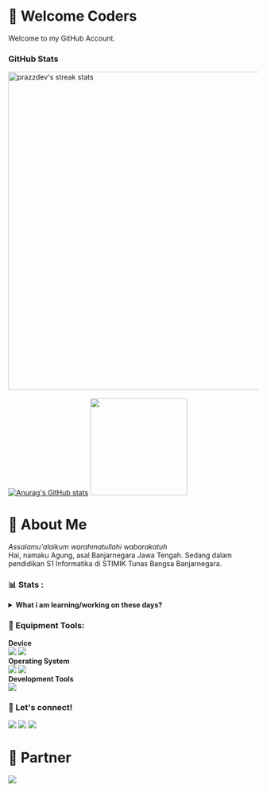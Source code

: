 # 🚦 Welcome Coders
Welcome to my GitHub Account.

### GitHub Stats
<img align="center" width="640px" src="https://github-readme-streak-stats.herokuapp.com/?user=prazzdev&theme=react&fire=FFF&ring=skyblue&currStreakLabel=skyblue&sideNums=skyblue&currStreakNum=skyblue&sideLabels=FFF&hide_border=true&background=2E3440" alt="prazzdev's streak stats"/> <br><br>
[![Anurag's GitHub stats](https://github-readme-stats.vercel.app/api?username=prazzdev)](https://github.com/prazzdev/github-readme-stats)
<img src="https://github-readme-stats.vercel.app/api/top-langs/?username=prazzdev&layout=compact" height=195 />

# 👤 About Me
<i>Assalamu'alaikum warahmatullahi wabarakatuh</i><br>
Hai, namaku Agung, asal Banjarnegara Jawa Tengah. Sedang dalam pendidikan S1 Informatika di STIMIK Tunas Bangsa Banjarnegara.

### 📊 Stats :
<details>
 <summary><strong>What i am learning/working on these days?</strong></summary>
   - 🌱 I’m currently learning JavaScript and all about Web Development.</br>
   - 🤨 Interesting to Android Development. React Native. <br>
   - 💬 Ask me about anything.</br>
   - 📫 How to reach me: <a href="mailto:prazzid31@gmail.com">Text me on Email!</a> </br>
 </summary>
</details>
<!-- <details>
 <summary><strong>Lagi sibuk apa?</strong></summary>
    - Not yet. secret :v
</details> -->

### 🧰 Equipment Tools:
  <p>
    <b>Device</b> </br>
    <img src="https://img.shields.io/badge/HP%20Probook%206570b-Laptop-silver?&logo=hp&logoColor=silver" />
    <img src="https://img.shields.io/badge/Redmi%2010C-Handphone-orange?&logo=xiaomi&logoColor=orange" /> </br>
    <b>Operating System</b> </br>
<!--     <img src="https://img.shields.io/badge/Linux-OS-yellow?&logo=linux&logoColor=yellow" /> -->
    <img src="https://img.shields.io/badge/Windows-OS-blue?&logo=windows&logoColor=blue" />
    <img src="https://img.shields.io/badge/Android-OS-green?&logo=android&logoColor=green" /> </br>
    <b>Development Tools</b> </br>
    <img src="https://img.shields.io/badge/Visual%20Studio%20Code-IDE-blue?&logo=visual-studio-code&logoColor=blue" /> <br>
<!--     <img src="https://img.shields.io/badge/XAMPP-Web%20Server%20Tools-orange?&logo=xampp&logoColor=orange" /> </br> -->
  </p>

### 📱 Let's connect!
<p>
    <a href="https://prazzdev.site" target="blank"><img src="https://img.shields.io/badge/Website-AGUNGPRAZ-green" /></a>
    <a href="https://linkedin.com/agungpraz31" target="blank"><img src="https://img.shields.io/badge/Agung_Prasetyo-30302f?style=flat&logo=linkedin" /></a>
    <a href="https://facebook.com/prazzdev" target="blank"><img src="https://img.shields.io/badge/Agung_Prasetyo-30302f?style=flat&logo=facebook" /></a>
</p>

# 👥 Partner
<a href="https://github.com/dhikaweb7"><img src="https://img.shields.io/badge/Andhika%20Pratama%20Putra-000?style=for-the-badge&logo=github&logoColor=fff" /></a>
